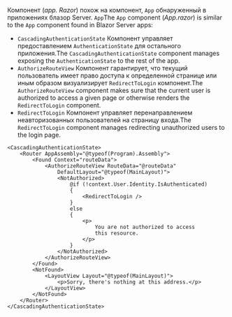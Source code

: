 <span data-ttu-id="510a2-101">Компонент (*app. Razor*) похож на компонент, `App` обнаруженный в приложениях блазор Server. `App`</span><span class="sxs-lookup"><span data-stu-id="510a2-101">The `App` component (*App.razor*) is similar to the `App` component found in Blazor Server apps:</span></span>

* <span data-ttu-id="510a2-102">`CascadingAuthenticationState` Компонент управляет предоставлением `AuthenticationState` для остального приложения.</span><span class="sxs-lookup"><span data-stu-id="510a2-102">The `CascadingAuthenticationState` component manages exposing the `AuthenticationState` to the rest of the app.</span></span>
* <span data-ttu-id="510a2-103">`AuthorizeRouteView` Компонент гарантирует, что текущий пользователь имеет право доступа к определенной странице или иным образом визуализирует `RedirectToLogin` компонент.</span><span class="sxs-lookup"><span data-stu-id="510a2-103">The `AuthorizeRouteView` component makes sure that the current user is authorized to access a given page or otherwise renders the `RedirectToLogin` component.</span></span>
* <span data-ttu-id="510a2-104">`RedirectToLogin` Компонент управляет перенаправлением неавторизованных пользователей на страницу входа.</span><span class="sxs-lookup"><span data-stu-id="510a2-104">The `RedirectToLogin` component manages redirecting unauthorized users to the login page.</span></span>

```razor
<CascadingAuthenticationState>
    <Router AppAssembly="@typeof(Program).Assembly">
        <Found Context="routeData">
            <AuthorizeRouteView RouteData="@routeData" 
                DefaultLayout="@typeof(MainLayout)">
                <NotAuthorized>
                    @if (!context.User.Identity.IsAuthenticated)
                    {
                        <RedirectToLogin />
                    }
                    else
                    {
                        <p>
                            You are not authorized to access 
                            this resource.
                        </p>
                    }
                </NotAuthorized>
            </AuthorizeRouteView>
        </Found>
        <NotFound>
            <LayoutView Layout="@typeof(MainLayout)">
                <p>Sorry, there's nothing at this address.</p>
            </LayoutView>
        </NotFound>
    </Router>
</CascadingAuthenticationState>
```
